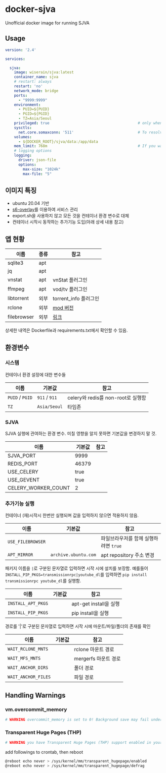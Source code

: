 # docker-sjva

Unofficial docker image for running SJVA

## Usage

```yaml
version: '2.4'

services:

  sjva:
    image: wiserain/sjva:latest
    container_name: sjva
    # restart: always
    restart: 'no'
    network_mode: bridge
    ports:
      - "9999:9999"
    environment:
      - PUID=${PUID}
      - PGID=${PGID}
      - TZ=Asia/Seoul
    privileged: true                                        # only when rclone mount used
    sysctls:
      net.core.somaxconn: '511'                             # To resolve warning
    volumes:
      - ${DOCKER_ROOT}/sjva/data:/app/data
    mem_limit: 768m                                         # If you want to limit memory usage
    # logging options
    logging:
      driver: json-file
      options:
        max-size: "1024k"
        max-file: "5"
```

## 이미지 특징

- ubuntu 20.04 기반
- [s6-overlay](https://github.com/just-containers/s6-overlay)를 이용하여 서비스 관리
- export.sh을 사용하지 않고 모든 것을 컨테이너 환경 변수로 대체
- 컨테이너 시작시 동작하는 추가기능 도입(아래 상세 내용 참고)

## 앱 현황

| 이름 | 종류 | 참고 |
|--|--|--|
| sqlite3 | apt |  |
| jq | apt |  |
| vnstat | apt | vnStat 플러그인 |
| ffmpeg | apt | vod/tv 플러그인 |
| libtorrent | 외부 | torrent_info 플러그인 |
| rclone | 외부 | [mod 버전](https://github.com/wiserain/rclone/releases) |
| filebrowser | 외부 | [링크](https://github.com/filebrowser/filebrowser/releases) |

상세한 내역은 Dockerfile과 requirements.txt에서 확인할 수 있음.

## 환경변수

### 시스템

컨테이너 환경 설정에 대한 변수들

| 이름 | 기본값 | 참고 |
|--|--|--|
| `PUID` / `PGID` | `911` / `911` | celery와 redis를 non-root로 실행함 |
| `TZ` | `Asia/Seoul` | 타임존 |

### SJVA

SJVA 실행에 관여하는 환경 변수. 미칠 영향을 알지 못하면 기본값을 변경하지 말 것.

| 이름 | 기본값 | 참고 |
|--|--|--|
| SJVA_PORT | 9999 |  |
| REDIS_PORT | 46379 |  |
| USE_CELERY | true |  |
| USE_GEVENT | true |  |
| CELERY_WORKER_COUNT | 2 |  |

### 추가기능 실행

컨테이너 (재)시작시 한번만 실행되며 값을 입력하지 않으면 적용하지 않음.

| 이름 | 기본값 | 참고 |
|--|--|--|
| `USE_FILEBROWSER` |  | 파일브라우저를 함께 실행하려면 `true` |
| `APT_MIRROR` | `archive.ubuntu.com` | apt repository 주소 변경 |

패키지 이름을 `|`로 구분된 문자열로 입력하면 시작 시에 설치를 보장함. 예를들어 `INSTALL_PIP_PKGS=transmissionrpc|youtube_dl`를 입력하면 `pip install transmissionrpc youtube_dl`를 실행함.

| 이름 | 기본값 | 참고 |
|--|--|--|
| `INSTALL_APT_PKGS` |  | apt-get install을 실행 |
| `INSTALL_PIP_PKGS` |  | pip install을 실행 |

경로를 '|'로 구분된 문자열로 입력하면 시작 시에 마운트/파일/폴더의 존재를 확인

| 이름 | 기본값 | 참고 |
|--|--|--|
| `WAIT_RCLONE_MNTS` |  | rclone 마운트 경로 |
| `WAIT_MFS_MNTS` |  | mergerfs 마운트 경로 |
| `WAIT_ANCHOR_DIRS` |  | 폴더 경로 |
| `WAIT_ANCHOR_FILES` |  | 파일 경로 |

## Handling Warnings

### vm.overcommit_memory

```bash
# WARNING overcommit_memory is set to 0! Background save may fail under low memory condition. To fix this issue add 'vm.overcommit_memory = 1' to /etc/sysctl.conf and then reboot or run the command 'sysctl vm.overcommit_memory=1' for this to take effect.
```

### Transparent Huge Pages (THP)

```bash
# WARNING you have Transparent Huge Pages (THP) support enabled in your kernel. This will create latency and memory usage issues with Redis. To fix this issue run the command 'echo never > /sys/kernel/mm/transparent_hugepage/enabled' as root, and add it to your /etc/rc.local in order to retain the setting after a reboot. Redis must be restarted after THP is disabled.
```

add followings to crontab, then reboot

```bash
@reboot echo never > /sys/kernel/mm/transparent_hugepage/enabled
@reboot echo never > /sys/kernel/mm/transparent_hugepage/defrag
```
